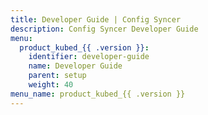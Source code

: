 ```yaml
---
title: Developer Guide | Config Syncer
description: Config Syncer Developer Guide
menu:
  product_kubed_{{ .version }}:
    identifier: developer-guide
    name: Developer Guide
    parent: setup
    weight: 40
menu_name: product_kubed_{{ .version }}
---
```

